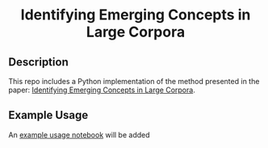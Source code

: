 <h1 align="center">Identifying Emerging Concepts in Large Corpora</h1>

## Description
This repo includes a Python implementation of the method presented in the paper: [Identifying Emerging Concepts in Large Corpora](https://arxiv.org/abs/2502.21315). 

## Example Usage
An [example usage notebook](./example_usage.ipynb) will be added
